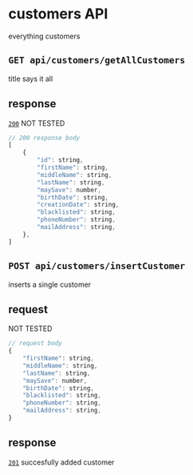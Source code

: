 # customers API
everything customers
## `GET api/customers/getAllCustomers`
title says it all
## response
[`200`](https://developer.mozilla.org/en-US/docs/Web/HTTP/Status) NOT TESTED<br>
```javascript
// 200 response body
[
	{
		"id": string,
		"firstName": string,
		"middleName": string,
		"lastName": string,
		"maySave": number,
		"birthDate": string,
		"creationDate": string,
		"blacklisted": string,
		"phoneNumber": string,
		"mailAddress": string,
	},
]
```
## `POST api/customers/insertCustomer`
inserts a single customer
## request
NOT TESTED
```javascript
// request body
{
	"firstName": string,
	"middleName": string,
	"lastName": string,
	"maySave": number,
	"birthDate": string,
	"blacklisted": string,
	"phoneNumber": string,
	"mailAddress": string,
}
```
## response
[`201`](https://developer.mozilla.org/en-US/docs/Web/HTTP/Status) succesfully added customer<br>
